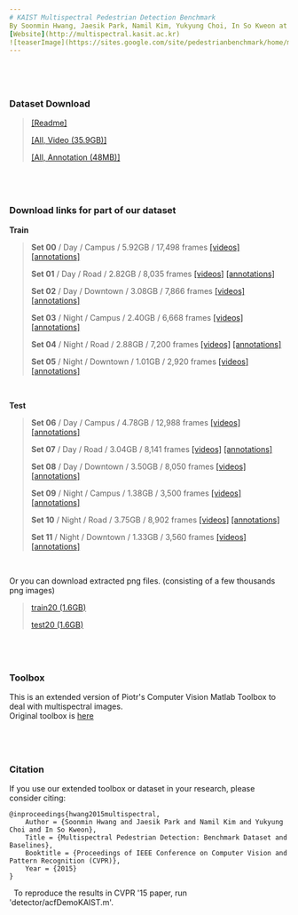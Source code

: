 ```yaml
---
# KAIST Multispectral Pedestrian Detection Benchmark
By Soonmin Hwang, Jaesik Park, Namil Kim, Yukyung Choi, In So Kweon at RCV Lab. (KAIST)
[Website](http://multispectral.kasit.ac.kr)
![teaserImage](https://sites.google.com/site/pedestrianbenchmark/home/main_img.png)
---
```


&nbsp;
---
### Dataset Download

> [[Readme]](http://multispectral.kaist.ac.kr/pedestrian/Readme.txt) 
>
>[[All, Video (35.9GB)]](http://multispectral.kaist.ac.kr/pedestrian/data-kaist/videos.tar)
>
>[[All, Annotation (48MB)]](http://multispectral.kaist.ac.kr/pedestrian/data-kaist/annotations.tar)

&nbsp;
---
### Download links for part of our dataset 

**Train**
> **Set 00** / Day / Campus / 5.92GB / 17,498 frames [[videos]](http://multispectral.kaist.ac.kr/pedestrian/data-kaist/videos/set00.tar) [[annotations]](http://multispectral.kaist.ac.kr/pedestrian/data-kaist/annotations/set00.tar) 
>
> **Set 01** / Day / Road / 2.82GB / 8,035 frames [[videos]](http://multispectral.kaist.ac.kr/pedestrian/data-kaist/videos/set01.tar) [[annotations]](http://multispectral.kaist.ac.kr/pedestrian/data-kaist/annotations/set01.tar)
> 
> **Set 02** / Day / Downtown / 3.08GB / 7,866 frames [[videos]](http://multispectral.kaist.ac.kr/pedestrian/data-kaist/videos/set02.tar) [[annotations]](http://multispectral.kaist.ac.kr/pedestrian/data-kaist/annotations/set02.tar)
>
> **Set 03** / Night / Campus / 2.40GB / 6,668 frames [[videos]](http://multispectral.kaist.ac.kr/pedestrian/data-kaist/videos/set03.tar) [[annotations]](http://multispectral.kaist.ac.kr/pedestrian/data-kaist/annotations/set03.tar)
>
> **Set 04** / Night / Road / 2.88GB / 7,200 frames [[videos]](http://multispectral.kaist.ac.kr/pedestrian/data-kaist/videos/set04.tar) [[annotations]](http://multispectral.kaist.ac.kr/pedestrian/data-kaist/annotations/set04.tar)
> 
> **Set 05** / Night / Downtown / 1.01GB / 2,920 frames [[videos]](http://multispectral.kaist.ac.kr/pedestrian/data-kaist/videos/set05.tar) [[annotations]](http://multispectral.kaist.ac.kr/pedestrian/data-kaist/annotations/set05.tar)

&nbsp;

**Test**

> **Set 06** / Day / Campus / 4.78GB / 12,988 frames [[videos]](http://multispectral.kaist.ac.kr/pedestrian/data-kaist/videos/set06.tar) [[annotations]](http://multispectral.kaist.ac.kr/pedestrian/data-kaist/annotations/set06.tar)
>
> **Set 07** / Day / Road / 3.04GB / 8,141 frames [[videos]](http://multispectral.kaist.ac.kr/pedestrian/data-kaist/videos/set07.tar) [[annotations]](http://multispectral.kaist.ac.kr/pedestrian/data-kaist/annotations/set07.tar)
> 
> **Set 08** / Day / Downtown / 3.50GB / 8,050 frames [[videos]](http://multispectral.kaist.ac.kr/pedestrian/data-kaist/videos/set08.tar) [[annotations]](http://multispectral.kaist.ac.kr/pedestrian/data-kaist/annotations/set08.tar)
>
> **Set 09** / Night / Campus / 1.38GB / 3,500 frames [[videos]](http://multispectral.kaist.ac.kr/pedestrian/data-kaist/videos/set09.tar) [[annotations]](http://multispectral.kaist.ac.kr/pedestrian/data-kaist/annotations/set09.tar)
>
> **Set 10** / Night / Road / 3.75GB / 8,902 frames [[videos]](http://multispectral.kaist.ac.kr/pedestrian/data-kaist/videos/set10.tar) [[annotations]](http://multispectral.kaist.ac.kr/pedestrian/data-kaist/annotations/set10.tar)
> 
> **Set 11** / Night / Downtown / 1.33GB / 3,560 frames [[videos]](http://multispectral.kaist.ac.kr/pedestrian/data-kaist/videos/set11.tar) [[annotations]](http://multispectral.kaist.ac.kr/pedestrian/data-kaist/annotations/set11.tar)

&nbsp;

Or you can download extracted png files. (consisting of a few thousands png images)

>
>[train20 (1.6GB)](http://multispectral.kaist.ac.kr/pedestrian/data-kaist/train20.tar)
>
>[test20 (1.6GB)](http://multispectral.kaist.ac.kr/pedestrian/data-kaist/test.tar)

&nbsp;
---
### Toolbox
This is an extended version of Piotr's Computer Vision Matlab Toolbox to deal with multispectral images.   
Original toolbox is [here](https://github.com/pdollar/toolbox)


&nbsp;
---
### Citation
If you use our extended toolbox or dataset in your research, please consider citing:

	@inproceedings{hwang2015multispectral,
		Author = {Soonmin Hwang and Jaesik Park and Namil Kim and Yukyung Choi and In So Kweon},
		Title = {Multispectral Pedestrian Detection: Benchmark Dataset and Baselines},
		Booktitle = {Proceedings of IEEE Conference on Computer Vision and Pattern Recognition (CVPR)},
		Year = {2015}
	}

&nbsp;
To reproduce the results in CVPR '15 paper, run 'detector/acfDemoKAIST.m'.

